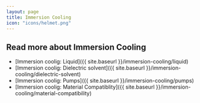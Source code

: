 ```yaml
---
layout: page
title: Immersion Cooling
icon: "icons/helmet.png"
---
```

## Read more about Immersion Cooling

* [Immersion coolig: Liquid]({{ site.baseurl }}/immersion-cooling/liquid)
* [Immersion coolig: Dielectric solvent]({{ site.baseurl }}/immersion-cooling/dielectric-solvent)
* [Immersion coolig: Pumps]({{ site.baseurl }}/immersion-cooling/pumps)
* [Immersion coolig: Material Compatiblity]({{ site.baseurl }}/immersion-cooling/material-compatibility)
